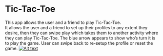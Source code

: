 # Tic-Tac-Toe
This app allows the user and a friend to play Tic-Tac-Toe.\
It allows the user and a friend to set up their profiles to any extent they desire, then they can swipe
play which takes them to another activity where they can play Tic-Tac-Toe. The blue arrow appears to show who’s turn it is
to play the game. User can swipe back to re-setup the profile or reset the game.
[![Alt text](https://img.youtube.com/vi/RW7WIo1anrY/0.jpg)](https://www.youtube.com/watch?v=RW7WIo1anrY)
